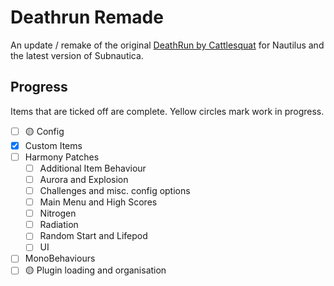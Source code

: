 # Deathrun Remade

An update / remake of the original [DeathRun by Cattlesquat](https://github.com/Cattlesquat/subnautica) for Nautilus
and the latest version of Subnautica.

## Progress

Items that are ticked off are complete. Yellow circles mark work in progress.

- [ ] 🟡 Config
- [x] Custom Items
- [ ] Harmony Patches
  - [ ] Additional Item Behaviour
  - [ ] Aurora and Explosion
  - [ ] Challenges and misc. config options
  - [ ] Main Menu and High Scores
  - [ ] Nitrogen
  - [ ] Radiation
  - [ ] Random Start and Lifepod
  - [ ] UI
- [ ] MonoBehaviours
- [ ] 🟡 Plugin loading and organisation
